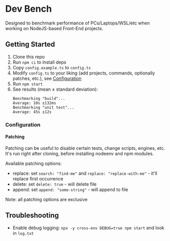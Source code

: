 # Dev Bench

Designed to benchmark performance of PCs/Laptops/WSL/etc when working on NodeJS-based Front-End projects.

## Getting Started

1. Clone this repo
2. Run `npm ci` to install deps
3. Copy `config.example.ts` to `config.ts`
4. Modify `config.ts` to your liking (add projects, commands, optionally patches, etc.), see [Configuration](#configuration)
5. Run `npm start`
6. See results (mean ± standard deviation):
   ```
   Benchmarking "build"...
   Average: 10s ±132ms
   Benchmarking "unit test"...
   Average: 45s ±12s
   ```

### Configuration

#### Patching

Patching can be useful to disable certain tests, change scripts, engines, etc. It's run right after cloning, before installing nodeenv and npm modules.

Available patching options:

- replace: set `search: "find-me"` and `replace: "replace-with-me"` - it'll replace first occurrence
- delete: set `delete: true` - will delete file
- append: set `append: "some-string"` - will append to file

Note: all patching options are exclusive <!-- TODO: make it apparent in types -->

## Troubleshooting

- Enable debug logging: `npx -y cross-env DEBUG=true npm start` and look in `log.txt`
